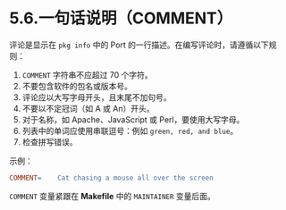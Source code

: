 # 5.6.一句话说明（COMMENT）

评论是显示在 `pkg info` 中的 Port 的一行描述。在编写评论时，请遵循以下规则：

1. `COMMENT` 字符串不应超过 70 个字符。
2. 不要包含软件的包名或版本号。
3. 评论应以大写字母开头，且末尾不加句号。
4. 不要以不定冠词（如 A 或 An）开头。
5. 对于名称，如 Apache、JavaScript 或 Perl，要使用大写字母。
6. 列表中的单词应使用串联逗号：例如 `green, red, and blue`。
7. 检查拼写错误。

示例：

```makefile
COMMENT=	Cat chasing a mouse all over the screen
```

`COMMENT` 变量紧跟在 **Makefile** 中的 `MAINTAINER` 变量后面。
